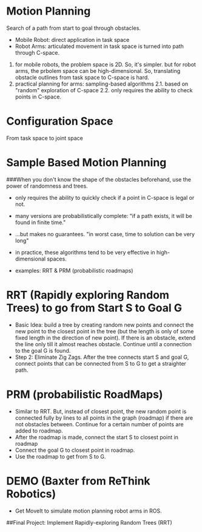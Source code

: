 # Motion Planning
Search of a path from start to goal through obstacles.
- Mobile Robot: direct application in task space
- Robot Arms: articulated movement in task space is turned into path through C-space.

1. for mobile robots, the problem space is 2D. So, it's simpler.
but for robot arms, the prbolem space can be high-dimensional. So, translating obstacle outlines from task space to C-space is hard.
2. practical planning for arms: sampling-based algorithms
2.1. based on "random" exploration of C-space
2.2. only requires the ability to check points in C-space.

# Configuration Space
From task space to joint space


# Sample Based Motion Planning
###When you don't know the shape of the obstacles beforehand, use the power of randomness and trees.
- only requires the ability to quickly check if a point in C-space is legal or not.

- many versions are probabilistically complete: "if a path exists, it will be found in finite time."
- ...but makes no guarantees. "in worst case, time to solution can be very long"
- in practice, these algorithms tend to be very effective in high-dimensional spaces.
- examples: RRT & PRM (probabilistic roadmaps)

# RRT (Rapidly exploring Random Trees) to go from Start S to Goal G

- Basic Idea: build a tree by creating random new points and connect the new point to the closest point in the tree (but the length is only of some fixed length in the direction of new point). If there is an obstacle, extend the line only till it almost reaches obstacle. Continue until a connection to the goal G is found.
- Step 2: Eliminate Zig Zags. After the tree connects start S and goal G, connect points that can be connected from S to G to get a straighter path.

# PRM (probabilistic RoadMaps)
- Similar to RRT. But, instead of closest point, the new random point is connected fully by lines to all points in the graph (roadmap) if there are not obstacles between. Continue for a certain number of points are added to roadmap.
- After the roadmap is made, connect the start S to closest point in roadmap
- Connect the goal G to closest point in roadmap.
- Use the roadmap to get from S to G.

# DEMO (Baxter from ReThink Robotics)
- Get MoveIt to simulate motion planning robot arms in ROS.

##Final Project: Implement Rapidly-exploring Random Trees (RRT)

